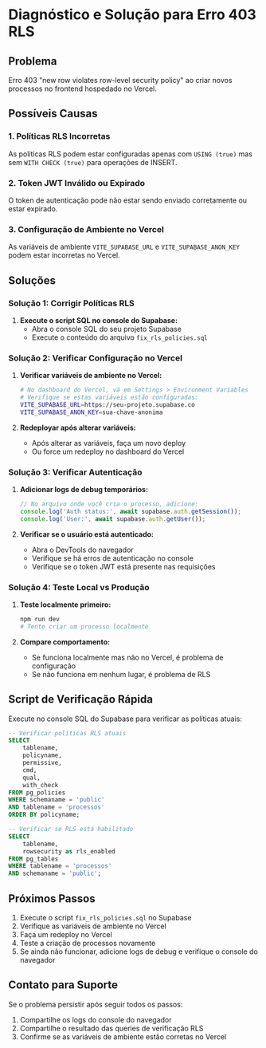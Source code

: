 # Diagnóstico e Solução para Erro 403 RLS

## Problema
Erro 403 "new row violates row-level security policy" ao criar novos processos no frontend hospedado no Vercel.

## Possíveis Causas

### 1. Políticas RLS Incorretas
As políticas RLS podem estar configuradas apenas com `USING (true)` mas sem `WITH CHECK (true)` para operações de INSERT.

### 2. Token JWT Inválido ou Expirado
O token de autenticação pode não estar sendo enviado corretamente ou estar expirado.

### 3. Configuração de Ambiente no Vercel
As variáveis de ambiente `VITE_SUPABASE_URL` e `VITE_SUPABASE_ANON_KEY` podem estar incorretas no Vercel.

## Soluções

### Solução 1: Corrigir Políticas RLS

1. **Execute o script SQL no console do Supabase:**
   - Abra o console SQL do seu projeto Supabase
   - Execute o conteúdo do arquivo `fix_rls_policies.sql`

### Solução 2: Verificar Configuração no Vercel

1. **Verificar variáveis de ambiente no Vercel:**
   ```bash
   # No dashboard do Vercel, vá em Settings > Environment Variables
   # Verifique se estas variáveis estão configuradas:
   VITE_SUPABASE_URL=https://seu-projeto.supabase.co
   VITE_SUPABASE_ANON_KEY=sua-chave-anonima
   ```

2. **Redeployar após alterar variáveis:**
   - Após alterar as variáveis, faça um novo deploy
   - Ou force um redeploy no dashboard do Vercel

### Solução 3: Verificar Autenticação

1. **Adicionar logs de debug temporários:**
   ```javascript
   // No arquivo onde você cria o processo, adicione:
   console.log('Auth status:', await supabase.auth.getSession());
   console.log('User:', await supabase.auth.getUser());
   ```

2. **Verificar se o usuário está autenticado:**
   - Abra o DevTools do navegador
   - Verifique se há erros de autenticação no console
   - Verifique se o token JWT está presente nas requisições

### Solução 4: Teste Local vs Produção

1. **Teste localmente primeiro:**
   ```bash
   npm run dev
   # Tente criar um processo localmente
   ```

2. **Compare comportamento:**
   - Se funciona localmente mas não no Vercel, é problema de configuração
   - Se não funciona em nenhum lugar, é problema de RLS

## Script de Verificação Rápida

Execute no console SQL do Supabase para verificar as políticas atuais:

```sql
-- Verificar políticas RLS atuais
SELECT 
    tablename,
    policyname,
    permissive,
    cmd,
    qual,
    with_check
FROM pg_policies 
WHERE schemaname = 'public'
AND tablename = 'processos'
ORDER BY policyname;

-- Verificar se RLS está habilitado
SELECT 
    tablename,
    rowsecurity as rls_enabled
FROM pg_tables 
WHERE tablename = 'processos'
AND schemaname = 'public';
```

## Próximos Passos

1. Execute o script `fix_rls_policies.sql` no Supabase
2. Verifique as variáveis de ambiente no Vercel
3. Faça um redeploy no Vercel
4. Teste a criação de processos novamente
5. Se ainda não funcionar, adicione logs de debug e verifique o console do navegador

## Contato para Suporte

Se o problema persistir após seguir todos os passos:
1. Compartilhe os logs do console do navegador
2. Compartilhe o resultado das queries de verificação RLS
3. Confirme se as variáveis de ambiente estão corretas no Vercel
